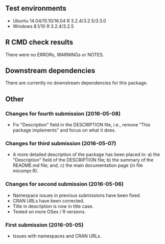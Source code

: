 ## Test environments

* Ubuntu 14.04/15.10/16.04 R 3.2.4/3.2.5/3.3.0
* Windows 8.1/10 R 3.2.4/3.2.5

## R CMD check results

There were no ERRORs, WARNINGs or NOTES.

## Downstream dependencies

There are currently no downstream dependencies for this package.

## Other

### Changes for fourth submission (2016-05-08)

* Fix "Description" field in the DESCRIPTION file, i.e., remove "This package
  implements" and focus on what it does.

### Changes for third submission (2016-05-07)

* A more detailed description of the package has been placed in: a) the
  "Description" field of the DESCRIPTION file; b) the summary of the README.md
  file; and, c) the main documentation page (in file micompr.R).
  
### Changes for second submission (2016-05-06)

* Namespace issues in previous submissions have been fixed.
* CRAN URLs have been corrected.
* Title in description is now in title case.
* Tested on more OSes / R versions.

### First submission (2016-05-05)

* Issues with namespaces and CRAN URLs.